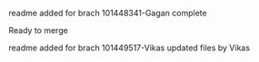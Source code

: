 readme added for brach 101448341-Gagan complete

Ready to merge


readme added for brach 101449517-Vikas 
updated files by Vikas